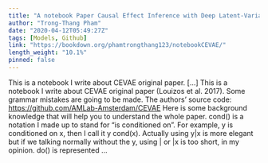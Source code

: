```yaml
---
title: "A notebook Paper Causal Effect Inference with Deep Latent-Variable Models"
author: "Trong-Thang Pham"
date: "2020-04-12T05:49:27Z"
tags: [Models, Github]
link: "https://bookdown.org/phamtrongthang123/notebookCEVAE/"
length_weight: "10.1%"
pinned: false
---
```


This is a notebook I write about CEVAE original paper. [...] This is a notebook I write about CEVAE original paper (Louizos et al. 2017). Some grammar mistakes are going to be made. The authors’ source code: https://github.com/AMLab-Amsterdam/CEVAE Here is some background knowledge that will help you to understand the whole paper. cond() is a notation I made up to stand for “is conditioned on”. For example, y is conditioned on x, then I call it y cond(x). Actually using y|x is more elegant but if we talking normally without the y, using | or |x is too short, in my opinion. do() is represented  ...
